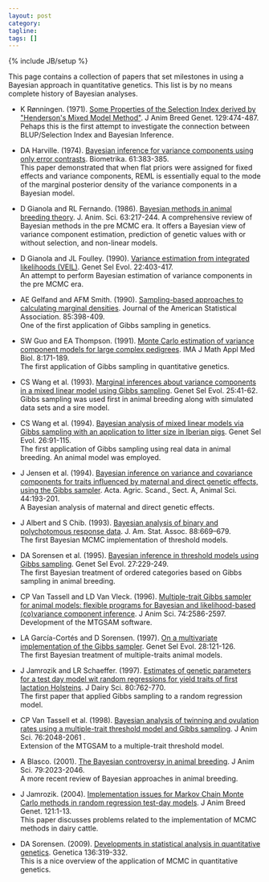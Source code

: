 ```yaml
---
layout: post
category:
tagline: 
tags: []
---
```

{% include JB/setup %}

This page contains a collection of papers that set milestones in using a Bayesian approach in quantitative genetics. This list is by no means complete history of Bayesian analyses. 

* K Rønningen. (1971). [Some Properties of the Selection Index derived by "Henderson's Mixed Model Method"](http://onlinelibrary.wiley.com/doi/10.1111/j.1439-0388.1971.tb01365.x/abstract). J Anim Breed Genet. 129:474-487.  
Pehaps this is the first attempt to investigate the connection between BLUP/Selection Index and Bayesian Inference.

* DA Harville. (1974). [Bayesian inference for variance components using only error contrasts](http://biomet.oxfordjournals.org/content/61/2/383.abstract). Biometrika. 61:383-385.  
This paper demonstrated that when flat priors were assigned for fixed effects and variance components, REML is essentially equal to the mode of the marginal posterior density of the variance components in a Bayesian model. 

* D Gianola and RL Fernando. (1986). [Bayesian methods in animal breeding theory](https://www.animalsciencepublications.org/publications/jas/abstracts/63/1/JAN0630010217). J. Anim. Sci. 63:217-244.
A comprehensive review of Bayesian methods in the pre MCMC era. It offers a Bayesian view of variance component estimation, prediction of genetic values with or without selection, and non-linear models. 

*  D Gianola and JL Foulley. (1990). [Variance estimation from integrated likelihoods (VEIL)](http://www.gsejournal.org/content/22/4/403). Genet Sel Evol. 22:403-417.  
An attempt to perform Bayesian estimation of variance components in the pre MCMC era. 

* AE Gelfand and AFM Smith. (1990). [Sampling-based approaches to calculating marginal densities](http://www.tandfonline.com/doi/abs/10.1080/01621459.1990.10476213#preview). Journal of the American Statistical Association. 85:398-409.  
One of the first application of Gibbs sampling in genetics.  

* SW Guo  and EA Thompson. (1991). [Monte Carlo estimation of variance component models for large complex pedigrees](http://imammb.oxfordjournals.org/content/8/3/171.abstract). IMA J Math Appl Med Biol. 8:171-189.  
The first application of Gibbs sampling in quantitative genetics.

* CS Wang et al. (1993). [Marginal inferences about variance components in a mixed linear model using Gibbs sampling](http://www.gsejournal.org/content/25/1/41). Genet Sel Evol. 25:41-62.  
Gibbs sampling was used first in animal breeding along with simulated data sets and a sire model. 

* CS Wang et al. (1994). [Bayesian analysis of mixed linear models via Gibbs sampling with an application to litter size in Iberian pigs](http://www.gsejournal.org/content/26/2/91). Genet Sel Evol. 26:91-115.  
The first application of Gibbs sampling using real data in animal breeding. An animal model was employed.  

* J Jensen et al. (1994). [Bayesian inference on variance and covariance components for traits influenced by maternal and direct genetic effects, using the Gibbs sampler](http://www.tandfonline.com/doi/abs/10.1080/09064709409410898#.VL1wJXY8qt8). Acta. Agric. Scand., Sect. A, Animal Sci. 44:193-201.  
A Bayesian analysis of maternal and direct genetic effects. 

* J Albert and S Chib. (1993). [Bayesian analysis of binary and polychotomous response data](http://www.jstor.org/discover/10.2307/2290350). J. Am. Stat. Assoc. 88:669–679.  
The first Bayesian MCMC implementation of threshold models. 

* DA Sorensen et al. (1995). [Bayesian inference in threshold models using Gibbs sampling](http://www.gsejournal.org/content/27/3/229). Genet Sel Evol. 27:229-249.  
The first Bayesian treatment of ordered categories based on Gibbs sampling in animal breeding. 

* CP Van Tassell and LD Van Vleck. (1996). [Multiple-trait Gibbs sampler for animal models: flexible programs for Bayesian and likelihood-based (co)variance component inference](https://www.animalsciencepublications.org/publications/jas/abstracts/74/11/2586). J Anim Sci. 74:2586-2597.  
Development of the MTGSAM software.

* LA García-Cortés and D Sorensen. (1997). [On a multivariate implementation of the Gibbs sampler](http://www.gsejournal.org/content/28/1/121). Genet Sel Evol. 28:121-126.  
The first Bayesian treatment of multiple-traits animal models. 

* J Jamrozik and LR Schaeffer. (1997). [Estimates of genetic parameters for a test day model wit random regressions for yield traits of first lactation Holsteins](http://www.journalofdairyscience.org/article/S0022-0302%2897%2975996-4/abstract). J Dairy Sci. 80:762-770.  
The first paper that applied Gibbs sampling to a random regression model. 

* CP Van Tassell et al. (1998). [Bayesian analysis of twinning and ovulation rates using a multiple-trait threshold model and Gibbs sampling](https://www.animalsciencepublications.org/publications/jas/abstracts/76/8/2048). J Anim Sci. 76:2048-2061 .  
Extension of the MTGSAM to a multiple-trait threshold model. 

* A Blasco. (2001). [The Bayesian controversy in animal breeding](https://www.animalsciencepublications.org/publications/jas/abstracts/79/8/2023). J Anim Sci. 79:2023-2046.  
A more recent review of Bayesian approaches in animal breeding. 

* J Jamrozik. (2004). [Implementation issues for Markov Chain Monte Carlo methods in random regression test-day models](http://onlinelibrary.wiley.com/doi/10.1046/j.0931-2668.2003.00414.x/abstract). J Anim Breed Genet. 121:1-13.  
This paper discusses problems related to the implementation of MCMC methods in dairy cattle. 

* DA Sorensen. (2009). [Developments in statistical analysis in quantitative genetics](http://link.springer.com/article/10.1007%2Fs10709-008-9303-5). Genetica 136:319-332.  
This is a nice overview of the application of MCMC in quantitative genetics.

